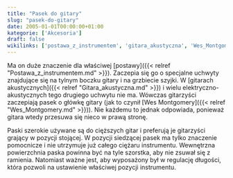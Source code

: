 ```yaml
---
title: "Pasek do gitary"
slug: "pasek-do-gitary"
date: 2005-01-01T00:00:00+01:00
kategorie: ['Akcesoria']
draft: false
wikilinks: ['postawa_z_instrumentem', 'gitara_akustyczna', 'Wes_Montgomery']
---
```

Ma on duże znaczenie dla właściwej
[postawy]({{< relref "Postawa_z_instrumentem.md" >}}). Zaczepia się go o
specjalne uchwyty znajdujące się na tylnym boczku gitary i na grzbiecie
szyjki. W [gitarach akustycznych]({{< relref "Gitara_akustyczna.md" >}}) i wielu
elektryczno-akustycznych tego drugiego uchwytu nie ma. Wówczas
gitarzyści zaczepiają pasek o główkę gitary (jak to czynił [Wes
Montgomery]({{< relref "Wes_Montgomery.md" >}})). Nie każdemu to jednak
odpowiada, ponieważ gitara wtedy przesuwa się nieco w prawą stronę.

Paski szerokie używane są do cięższych gitar i preferują je gitarzyści
grający w pozycji stojącej. W pozycji siedzącej pasek ma tylko znaczenie
pomocnicze i nie utrzymuje już całego ciężaru instrumentu. Wewnętrzna
powierzchnia paska powinna być na tyle szorstka, aby nie zsuwał się z
ramienia. Natomiast ważne jest, aby wyposażony był w regulację długości,
która pozwoli na ustawienie właściwej pozycji instrumentu.

